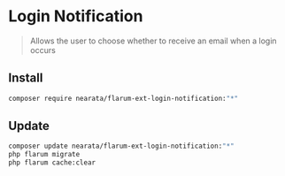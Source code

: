 # Login Notification

> Allows the user to choose whether to receive an email when a login occurs

## Install

```sh
composer require nearata/flarum-ext-login-notification:"*"
```

## Update

```sh
composer update nearata/flarum-ext-login-notification:"*"
php flarum migrate
php flarum cache:clear
```
